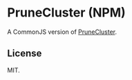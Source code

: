 # PruneCluster (NPM)

A CommonJS version of [PruneCluster](https://github.com/SINTEF-9012/PruneCluster).

## License 

MIT.